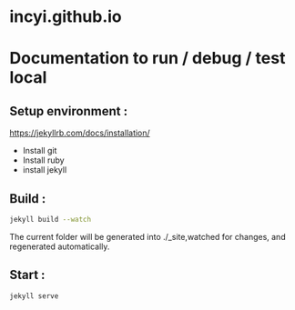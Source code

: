 # incyi.github.io

# Documentation to run / debug / test local
## Setup environment :
https://jekyllrb.com/docs/installation/

- Install git
- Install ruby
- install jekyll

## Build :
```bash
jekyll build --watch
```
 The current folder will be generated into ./_site,watched for changes, and regenerated automatically.

## Start :
```bash
jekyll serve
```
